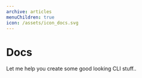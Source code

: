 ```yaml
---
archive: articles
menuChildren: true
icon: /assets/icon_docs.svg
---
```


# Docs

Let me help you create some good looking CLI stuff..